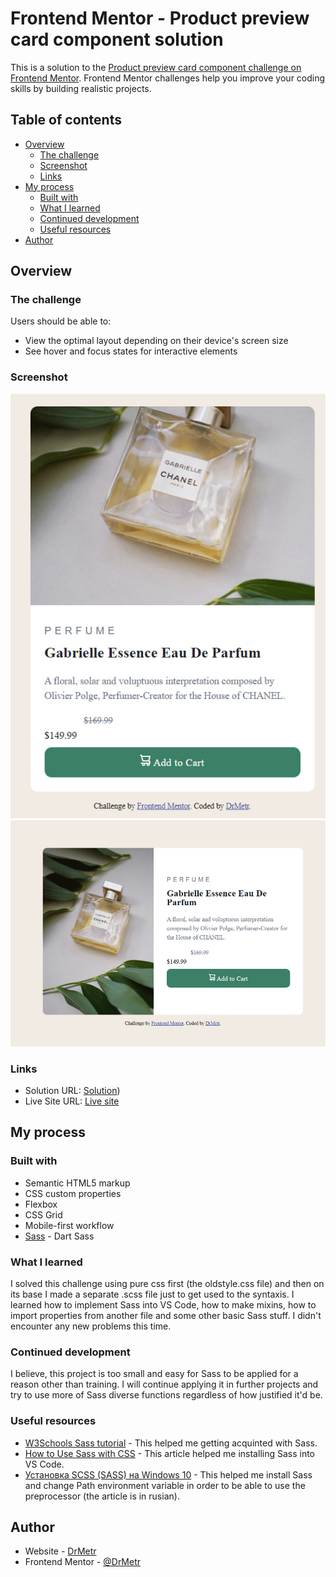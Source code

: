 # Frontend Mentor - Product preview card component solution

This is a solution to the [Product preview card component challenge on Frontend Mentor](https://www.frontendmentor.io/challenges/product-preview-card-component-GO7UmttRfa). Frontend Mentor challenges help you improve your coding skills by building realistic projects. 

## Table of contents

- [Overview](#overview)
  - [The challenge](#the-challenge)
  - [Screenshot](#screenshot)
  - [Links](#links)
- [My process](#my-process)
  - [Built with](#built-with)
  - [What I learned](#what-i-learned)
  - [Continued development](#continued-development)
  - [Useful resources](#useful-resources)
- [Author](#author)

## Overview

### The challenge

Users should be able to:

- View the optimal layout depending on their device's screen size
- See hover and focus states for interactive elements

### Screenshot

![](./images/screenshot1.jpg)
![](./images/screenshot2.jpg)

### Links

- Solution URL: [Solution](https://github.com/DrMetr/Parfum-Sass))
- Live Site URL: [Live site]([https://your-live-site-url.com](https://drmetr.github.io/Parfum-Sass/))

## My process

### Built with

- Semantic HTML5 markup
- CSS custom properties
- Flexbox
- CSS Grid
- Mobile-first workflow
- [Sass](https://sass-lang.com/) - Dart Sass

### What I learned

I solved this challenge using pure css first (the oldstyle.css file) and then on its base I made a separate .scss file just to get used to the syntaxis. I learned how to implement Sass into VS Code, how to make mixins, how to import properties from another file and some other basic Sass stuff. I didn't encounter any new problems this time. 

### Continued development

I believe, this project is too small and easy for Sass to be applied for a reason other than training. I will continue applying it in further projects and try to use more of Sass diverse functions regardless of how justified it'd be.

### Useful resources

- [W3Schools Sass tutorial](https://www.w3schools.com/sass/default.php) - This helped me getting acquinted with Sass.
- [How to Use Sass with CSS](https://www.freecodecamp.org/news/how-to-use-sass-with-css/) - This article helped me installing Sass into VS Code.
- [Установка SCSS (SASS) на Windows 10](https://tretyakov.net/post/ustanovka-scss-sass-windows-10/#:~:text=%D0%9F%D0%BE%D0%B8%D1%81%D0%BA%D0%B0%D0%B2%20%D0%B2%20%D0%B8%D0%BD%D1%82%D0%B5%D1%80%D0%BD%D0%B5%D1%82%D0%B5%20%D0%BF%D0%BE%D0%BD%D1%8F%D0%BB%2C%20%D1%87%D1%82%D0%BE,%D1%80%D0%B5%D1%88%D0%B5%D0%BD%D0%B8%D0%B5%20%D1%8D%D1%82%D0%BE%20%D1%83%D1%81%D1%82%D0%B0%D0%BD%D0%BE%D0%B2%D0%B8%D1%82%D1%8C%20Dart%20Sass.&text=%D0%92%20%D0%BE%D1%82%D0%BA%D1%80%D1%8B%D0%B2%D1%88%D0%B8%D0%BC%D1%81%D1%8F%20%D0%BE%D0%BA%D0%BD%D0%B5%20%D0%B2%D1%8B%D0%B1%D0%B8%D0%B2%D0%B0%D0%B5%D0%BC%20%C2%AB%D0%9F%D0%B0%D1%80%D0%B0%D0%BC%D0%B5%D1%82%D1%80%D1%8B,%D1%8D%D1%82%D0%BE%20C%3A%5Cdart%2Dsass%20.) - This helped me install Sass and change Path environment variable in order to be able to use the preprocessor (the article is in rusian).

## Author

- Website - [DrMetr](https://github.com/DrMetr)
- Frontend Mentor - [@DrMetr](https://www.frontendmentor.io/profile/DrMetr)

